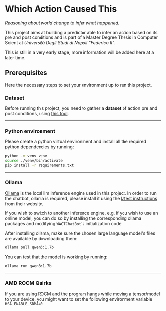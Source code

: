 # Which Action Caused This

*Reasoning about world change to infer what happened.*


This project aims at building a predictor able to infer an action based on its pre and post conditions and is part of a Master Degree Thesis in Computer Scient at *Università Degli Studi di Napoli "Federico II"*.

This is still in a very early stage, more information will be added here at a later time.

## Prerequisites

Here the necessary steps to set your environment up to run this project.

### Dataset

Before running this project, you need to gather a **dataset** of action pre and post conditions, using [this tool](https://github.com/imatrisciano/ai2thor-hugo/).

---

### Python environment
Please create a python virtual environment and install all the required python dependencies by running:

```bash
python -m venv venv
source ./venv/bin/activate
pip install -r requirements.txt
```

---

### Ollama
[Ollama](https://ollama.com/) is the local llm inference engine used in this project. In order to run the chatbot, ollama is required, please install it using the [latest instructions](https://ollama.com/download) from their website. 

If you wish to switch to another inference engine, e.g. if you wish to use an online model, you can do so by installing the corresponding ollama packages and modifying `WACTChatBot`'s initialization code

After installing ollama, make sure the chosen large language model's files are available by downloading them:
```bash
ollama pull qwen3:1.7b
```

You can test that the model is working by running:
```bash
ollama run qwen3:1.7b
```

---

### AMD ROCM Quirks
If you are using ROCM and the program hangs while moving a tensor/model to your device, you might want to set the following environment variable `HSA_ENABLE_SDMA=0`

